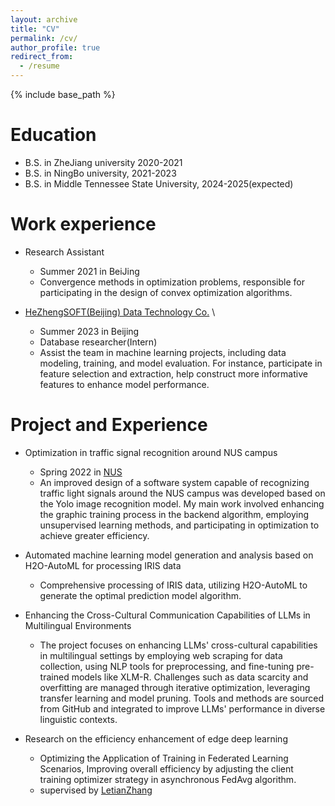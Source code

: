 ```yaml
---
layout: archive
title: "CV"
permalink: /cv/
author_profile: true
redirect_from:
  - /resume
---
```


{% include base_path %}

Education
======
* B.S. in ZheJiang university 2020-2021
* B.S. in NingBo university, 2021-2023
* B.S. in Middle Tennessee State University, 2024-2025(expected)




Work experience 
======
* Research Assistant
  * Summer 2021 in BeiJing
  * Convergence methods in optimization problems, responsible for participating in the design of convex optimization algorithms.

* [HeZhengSOFT(Beijing) Data Technology Co.](https://www.heshunsoft.com/en/)   \
  * Summer 2023 in Beijing
  * Database researcher(Intern)
  * Assist the team in machine learning projects, including data modeling, training, and model evaluation. For instance, participate in feature selection and extraction, help construct more informative features to enhance model performance.

  
Project and Experience
======
* Optimization in traffic signal recognition around NUS campus
  * Spring 2022   in [NUS](https://nus.edu.sg/)
  * An improved design of a software system capable of recognizing traffic light signals around the NUS campus was developed based on the Yolo image recognition model. My main work involved enhancing the graphic training process in the backend algorithm, employing unsupervised learning methods, and participating in optimization to achieve greater efficiency.

* Automated machine learning model generation and analysis based on H2O-AutoML for processing IRIS data
  * Comprehensive processing of IRIS data, utilizing H2O-AutoML to generate the optimal prediction model algorithm.
 
* Enhancing the Cross-Cultural Communication Capabilities of LLMs in Multilingual Environments
  * The project focuses on enhancing LLMs' cross-cultural capabilities in multilingual settings by employing web scraping for data collection, using NLP tools for preprocessing, and fine-tuning pre-trained models like XLM-R. Challenges such as data scarcity and overfitting are managed through iterative optimization, leveraging transfer learning and model pruning. Tools and methods are sourced from GitHub and integrated to improve LLMs' performance in diverse linguistic contexts.
 
* Research on the efficiency enhancement of edge deep learning
  * Optimizing the Application of Training in Federated Learning Scenarios, Improving overall efficiency by adjusting the client training optimizer strategy in asynchronous FedAvg algorithm.
  * supervised by [LetianZhang](https://letian-zhang.github.io/)

